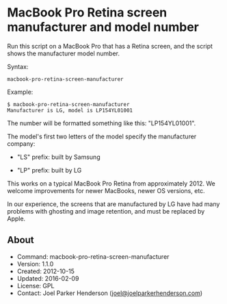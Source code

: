 # MacBook Pro Retina screen manufacturer and model number

Run this script on a MacBook Pro that has a Retina screen,
and the script shows the manufacturer model number.

Syntax:

    macbook-pro-retina-screen-manufacturer

Example:

    $ macbook-pro-retina-screen-manufacturer
    Manufacturer is LG, model is LP154YL01001

The number will be formatted something like this: "LP154YL01001".

The model's first two letters of the model specify the manufacturer company:

  * "LS" prefix: built by Samsung

  * "LP" prefix: built by LG

This works on a typical MacBook Pro Retina from approximately 2012.
We welcome improvements for newer MacBooks, newer OS versions, etc.

In our experience, the screens that are manufactured by LG have had many
problems with ghosting and image retention, and must be replaced by Apple.

## About

  * Command: macbook-pro-retina-screen-manufacturer
  * Version: 1.1.0
  * Created: 2012-10-15
  * Updated: 2016-02-09
  * License: GPL
  * Contact: Joel Parker Henderson (joel@joelparkerhenderson.com)
